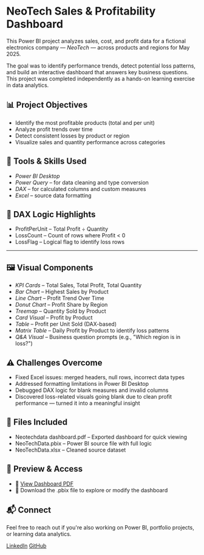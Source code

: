 # NeoTech Sales & Profitability Dashboard

This Power BI project analyzes sales, cost, and profit data for a fictional electronics company — *NeoTech* — across products and regions for May 2025.

The goal was to identify performance trends, detect potential loss patterns, and build an interactive dashboard that answers key business questions. This project was completed independently as a hands-on learning exercise in data analytics.


## 📊 Project Objectives

- Identify the most profitable products (total and per unit)
- Analyze profit trends over time
- Detect consistent losses by product or region
- Visualize sales and quantity performance across categories


## 🧰 Tools & Skills Used

- *Power BI Desktop*
- *Power Query* – for data cleaning and type conversion
- *DAX* – for calculated columns and custom measures
- *Excel* – source data formatting


## 🧠 DAX Logic Highlights

- ProfitPerUnit – Total Profit ÷ Quantity  
- LossCount – Count of rows where Profit < 0  
- LossFlag – Logical flag to identify loss rows  

---

## 🖼 Visual Components

- *KPI Cards* – Total Sales, Total Profit, Total Quantity  
- *Bar Chart* – Highest Sales by Product  
- *Line Chart* – Profit Trend Over Time  
- *Donut Chart* – Profit Share by Region  
- *Treemap* – Quantity Sold by Product  
- *Card Visual* – Profit by Product  
- *Table* – Profit per Unit Sold (DAX-based)  
- *Matrix Table* – Daily Profit by Product to identify loss patterns  
- *Q&A Visual* – Business question prompts (e.g., "Which region is in loss?")


## ⚠ Challenges Overcome

- Fixed Excel issues: merged headers, null rows, incorrect data types
- Addressed formatting limitations in Power BI Desktop
- Debugged DAX logic for blank measures and invalid columns
- Discovered loss-related visuals going blank due to clean profit performance — turned it into a meaningful insight



## 🧾 Files Included

- Neotechdata dashboard.pdf – Exported dashboard for quick viewing  
- NeoTechData.pbix – Power BI source file with full logic  
- NeoTechData.xlsx – Cleaned source dataset  


## 🔗 Preview & Access

- 📄 [View Dashboard PDF](Neotechdata%20dashboard.pdf)
- 💾 Download the .pbix file to explore or modify the dashboard


## 📬 Connect

Feel free to reach out if you're also working on Power BI, portfolio projects, or learning data analytics.

[LinkedIn](https://www.linkedin.com/in/kavya-shree939b58297)
[GitHub](https://github.com/Kavyashree04)
